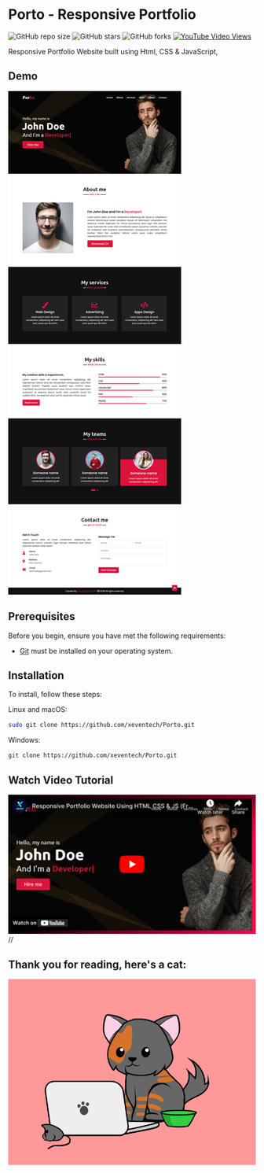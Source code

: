 # Porto - Responsive Portfolio

![GitHub repo size](https://img.shields.io/github/repo-size/xeventech/Porto)
![GitHub stars](https://img.shields.io/github/stars/xeventech/Porto?style=social)
![GitHub forks](https://img.shields.io/github/forks/xeventech/Porto?style=social)
[![YouTube Video Views](https://img.shields.io/youtube/views/2mL4Z9Wm9IE?style=social)](https://youtu.be/2mL4Z9Wm9IE)

Responsive Portfolio Website built using Html, CSS & JavaScript,

## Demo

![Desktop Demo](https://github.com/XevenTech/projects_snapshots/blob/main/Porto/demo.png?raw=true "Desktop Demo")

## Prerequisites

Before you begin, ensure you have met the following requirements:

* [Git](https://git-scm.com/downloads "Download Git") must be installed on your operating system.

## Installation

To install, follow these steps:

Linux and macOS:

```bash
sudo git clone https://github.com/xeventech/Porto.git
```

Windows:

```bash
git clone https://github.com/xeventech/Porto.git
```

## Watch Video Tutorial

[![Watch Video](https://github.com/XevenTech/projects_snapshots/blob/main/Porto/thumbnail.png?raw=true "Play")](https://youtu.be/2mL4Z9Wm9IE)//


## Thank you for reading, here's a cat:

![Cat](https://github.com/XevenTech/xeventech/blob/main/cat.gif?raw=true "Thank You")
